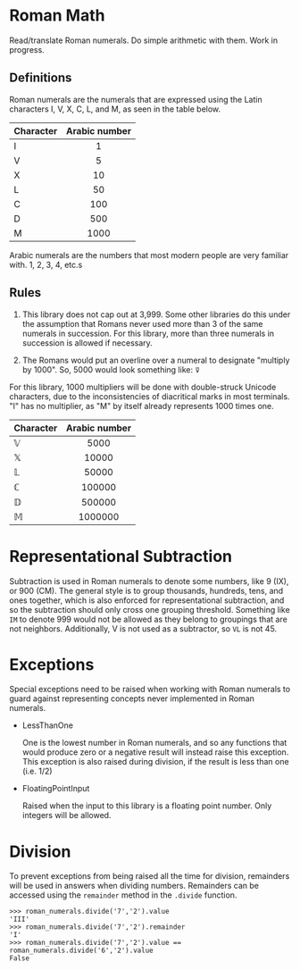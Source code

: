 # Roman Math

Read/translate Roman numerals. Do simple arithmetic with them. Work in progress.

## Definitions

Roman numerals are the numerals that are expressed using the Latin characters
I, V, X, C, L, and M, as seen in the table below.

| Character     | Arabic number  |
| ------------- |:--------------:|
| I             | 1              |
| V             | 5              |
| X             | 10             |
| L             | 50             |
| C             | 100            |
| D             | 500            |
| M             | 1000           |

Arabic numerals are the numbers that most modern people are very familiar with.
1, 2, 3, 4, etc.s


## Rules

1. This library does not cap out at 3,999. Some other libraries do this under the
assumption that Romans never used more than 3 of the same numerals in succession.
For this library, more than three numerals in succession is allowed if necessary.

2. The Romans would put an overline over a numeral to designate "multiply by 1000". So,
5000 would look something like: `⊽`

For this library, 1000 multipliers will be done with double-struck Unicode
characters, due to the inconsistencies of diacritical marks in most terminals.
"I" has no multiplier, as "M" by itself already represents 1000
times one.

| Character     | Arabic number  |
| ------------- |:--------------:|
| 𝕍             | 5000           |
| 𝕏             | 10000          |
| 𝕃             | 50000          |
| ℂ             | 100000         |
| 𝔻             | 500000         |
| 𝕄             | 1000000         |


# Representational Subtraction

Subtraction is used in Roman numerals to denote some numbers, like 9 (IX), or 900 (CM).
The general style is to group thousands, hundreds, tens, and ones together, which
is also enforced for representational subtraction, and so the subtraction should
only cross one grouping threshold.  Something like `IM` to denote 999 would not
be allowed as they belong to groupings that are not neighbors.  Additionally, V is not
used as a subtractor, so `VL` is not 45.


# Exceptions

Special exceptions need to be raised when working with Roman numerals to guard
against representing concepts never implemented in Roman numerals.

 - LessThanOne

   One is the lowest number in Roman numerals, and so any functions that would produce
   zero or a negative result will instead raise this exception. This exception is
   also raised during division, if the result is less than one (i.e. 1/2)

 - FloatingPointInput

   Raised when the input to this library is a floating point number. Only integers
   will be allowed.


# Division

To prevent exceptions from being raised all the time for division, remainders will
be used in answers when dividing numbers.  Remainders can be accessed using the
`remainder` method in the `.divide` function.

```
>>> roman_numerals.divide('7','2').value
'III'
>>> roman_numerals.divide('7','2').remainder
'I'
>>> roman_numerals.divide('7','2').value == roman_numerals.divide('6','2').value
False

```
